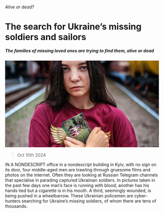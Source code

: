 ###### Alive or dead?

# The search for Ukraine’s missing soldiers and sailors 

##### The families of missing loved ones are trying to find them, alive or dead 

![image](images/20241012_EUP002.jpg) 

> Oct 10th 2024 

IN A NONDESCRIPT office in a nondescript building in Kyiv, with no sign on its door, four middle-aged men are trawling through gruesome films and photos on the internet. Often they are looking at Russian Telegram channels that specialise in parading captured Ukrainian soldiers. In pictures taken in the past few days one man’s face is running with blood; another has his hands tied but a cigarette is in his mouth. A third, seemingly wounded, is being pushed in a wheelbarrow. These Ukrainian policemen are cyber-hunters searching for Ukraine’s missing soldiers, of whom there are tens of thousands. 

